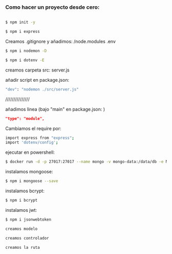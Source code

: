 ### Como hacer un proyecto desde cero:

```bash

$ npm init -y
```

```bash
$ npm i express
```

Creamos .gitignore y añadimos:
	/node.modules
	.env

```bash
$ npm i nodemon -D
```

```bash
$ npm i dotenv -E
```

creamos carpeta src:
    server.js

añadir script en package.json:

```bash
"dev": "nodemon ./src/server.js"
```

///////////////

añadimos linea (bajo "main" en package.json:
) 
```json
"type": "module",
```
Cambiamos el require por:
```bash
import express from "express";
import 'dotenv/config';
```

ejecutar en powershell:
```bash
$ docker run -d -p 27017:27017 --name mongo -v mongo-data:/data/db -e MONGO_INITDB_ROOT_USERNAME=root -e MONGO_INITDB_ROOT_PASSWORD=root mongo:latest
```

instalamos mongoose:
```bash
$ npm i mongoose --save
```

instalamos bcrypt:
```bash
$ npm i bcrypt
```
instalamos jwt:
```bash
$ npm i jsonwebtoken
```

```txt
creamos modelo
```

```txt
creamos controlador
```

```txt
creamos la ruta
```


